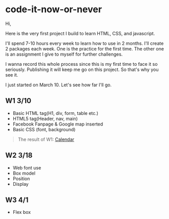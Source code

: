 # code-it-now-or-never

Hi,

Here is the very first project I build to learn HTML, CSS, and javascript.

I'll spend 7-10 hours every week to learn how to use in 2 months. I'll create 2 packages each week. One is the practice for the first time. The other one is an assignment I give to myself for further challenges.

I wanna record this whole process since this is my first time to face it so seriously. Publishing it will keep me go on this project. So that's why you see it.

I just started on March 10. Let's see how far I'll go.

## W1 3/10
- Basic HTML tag(H1, div, form, table etc.)
- HTML5 tag(Header, nav, main)
- Facebook Fanpage & Google map inserted
- Basic CSS (font, background)

>The result of W1: [Calendar](https://codepen.io/venetiachou/pen/gerOKo)


## W2 3/18
- Web font use
- Box model
- Position
- Display


## W3 4/1
- Flex box